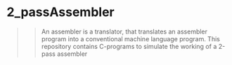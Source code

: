 # 2_passAssembler

>>An assembler is a translator, that translates an assembler program into a conventional machine language program.
>>This repository contains C-programs to simulate the working of a 2-pass assembler
